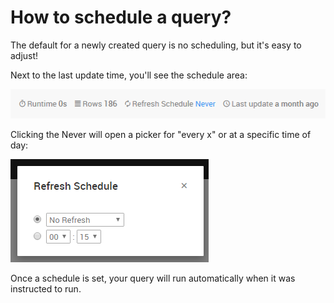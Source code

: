 # How to schedule a query?

The default for a newly created query is no scheduling, but it's easy to adjust!

Next to the last update time, you'll see the schedule area:

![](/user-guide/assets/shcedule_none.png)

Clicking the Never will open a picker for "every x" or at a specific time of day:

![](/user-guide/assets/refresh_schedule.png)

Once a schedule is set, your query will run automatically when it was instructed to run.

